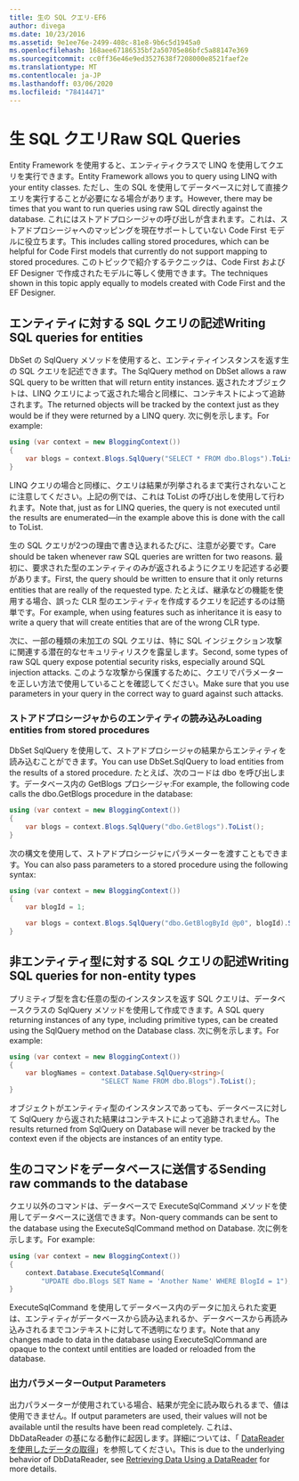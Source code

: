 ```yaml
---
title: 生の SQL クエリ-EF6
author: divega
ms.date: 10/23/2016
ms.assetid: 9e1ee76e-2499-408c-81e8-9b6c5d1945a0
ms.openlocfilehash: 168aee67186535bf2a50705e86bfc5a88147e369
ms.sourcegitcommit: cc0ff36e46e9ed3527638f7208000e8521faef2e
ms.translationtype: MT
ms.contentlocale: ja-JP
ms.lasthandoff: 03/06/2020
ms.locfileid: "78414471"
---
```

# <a name="raw-sql-queries"></a><span data-ttu-id="72fda-102">生 SQL クエリ</span><span class="sxs-lookup"><span data-stu-id="72fda-102">Raw SQL Queries</span></span>
<span data-ttu-id="72fda-103">Entity Framework を使用すると、エンティティクラスで LINQ を使用してクエリを実行できます。</span><span class="sxs-lookup"><span data-stu-id="72fda-103">Entity Framework allows you to query using LINQ with your entity classes.</span></span> <span data-ttu-id="72fda-104">ただし、生の SQL を使用してデータベースに対して直接クエリを実行することが必要になる場合があります。</span><span class="sxs-lookup"><span data-stu-id="72fda-104">However, there may be times that you want to run queries using raw SQL directly against the database.</span></span> <span data-ttu-id="72fda-105">これにはストアドプロシージャの呼び出しが含まれます。これは、ストアドプロシージャへのマッピングを現在サポートしていない Code First モデルに役立ちます。</span><span class="sxs-lookup"><span data-stu-id="72fda-105">This includes calling stored procedures, which can be helpful for Code First models that currently do not support mapping to stored procedures.</span></span> <span data-ttu-id="72fda-106">このトピックで紹介するテクニックは、Code First および EF Designer で作成されたモデルに等しく使用できます。</span><span class="sxs-lookup"><span data-stu-id="72fda-106">The techniques shown in this topic apply equally to models created with Code First and the EF Designer.</span></span>  

## <a name="writing-sql-queries-for-entities"></a><span data-ttu-id="72fda-107">エンティティに対する SQL クエリの記述</span><span class="sxs-lookup"><span data-stu-id="72fda-107">Writing SQL queries for entities</span></span>  

<span data-ttu-id="72fda-108">DbSet の SqlQuery メソッドを使用すると、エンティティインスタンスを返す生の SQL クエリを記述できます。</span><span class="sxs-lookup"><span data-stu-id="72fda-108">The SqlQuery method on DbSet allows a raw SQL query to be written that will return entity instances.</span></span> <span data-ttu-id="72fda-109">返されたオブジェクトは、LINQ クエリによって返された場合と同様に、コンテキストによって追跡されます。</span><span class="sxs-lookup"><span data-stu-id="72fda-109">The returned objects will be tracked by the context just as they would be if they were returned by a LINQ query.</span></span> <span data-ttu-id="72fda-110">次に例を示します。</span><span class="sxs-lookup"><span data-stu-id="72fda-110">For example:</span></span>  

``` csharp  
using (var context = new BloggingContext())
{
    var blogs = context.Blogs.SqlQuery("SELECT * FROM dbo.Blogs").ToList();
}
```  

<span data-ttu-id="72fda-111">LINQ クエリの場合と同様に、クエリは結果が列挙されるまで実行されないことに注意してください。上記の例では、これは ToList の呼び出しを使用して行われます。</span><span class="sxs-lookup"><span data-stu-id="72fda-111">Note that, just as for LINQ queries, the query is not executed until the results are enumerated—in the example above this is done with the call to ToList.</span></span>  

<span data-ttu-id="72fda-112">生の SQL クエリが2つの理由で書き込まれるたびに、注意が必要です。</span><span class="sxs-lookup"><span data-stu-id="72fda-112">Care should be taken whenever raw SQL queries are written for two reasons.</span></span> <span data-ttu-id="72fda-113">最初に、要求された型のエンティティのみが返されるようにクエリを記述する必要があります。</span><span class="sxs-lookup"><span data-stu-id="72fda-113">First, the query should be written to ensure that it only returns entities that are really of the requested type.</span></span> <span data-ttu-id="72fda-114">たとえば、継承などの機能を使用する場合、誤った CLR 型のエンティティを作成するクエリを記述するのは簡単です。</span><span class="sxs-lookup"><span data-stu-id="72fda-114">For example, when using features such as inheritance it is easy to write a query that will create entities that are of the wrong CLR type.</span></span>  

<span data-ttu-id="72fda-115">次に、一部の種類の未加工の SQL クエリは、特に SQL インジェクション攻撃に関連する潜在的なセキュリティリスクを露呈します。</span><span class="sxs-lookup"><span data-stu-id="72fda-115">Second, some types of raw SQL query expose potential security risks, especially around SQL injection attacks.</span></span> <span data-ttu-id="72fda-116">このような攻撃から保護するために、クエリでパラメーターを正しい方法で使用していることを確認してください。</span><span class="sxs-lookup"><span data-stu-id="72fda-116">Make sure that you use parameters in your query in the correct way to guard against such attacks.</span></span>  

### <a name="loading-entities-from-stored-procedures"></a><span data-ttu-id="72fda-117">ストアドプロシージャからのエンティティの読み込み</span><span class="sxs-lookup"><span data-stu-id="72fda-117">Loading entities from stored procedures</span></span>  

<span data-ttu-id="72fda-118">DbSet SqlQuery を使用して、ストアドプロシージャの結果からエンティティを読み込むことができます。</span><span class="sxs-lookup"><span data-stu-id="72fda-118">You can use DbSet.SqlQuery to load entities from the results of a stored procedure.</span></span> <span data-ttu-id="72fda-119">たとえば、次のコードは dbo を呼び出します。データベース内の GetBlogs プロシージャ:</span><span class="sxs-lookup"><span data-stu-id="72fda-119">For example, the following code calls the dbo.GetBlogs procedure in the database:</span></span>  

``` csharp
using (var context = new BloggingContext())
{
    var blogs = context.Blogs.SqlQuery("dbo.GetBlogs").ToList();
}
```  

<span data-ttu-id="72fda-120">次の構文を使用して、ストアドプロシージャにパラメーターを渡すこともできます。</span><span class="sxs-lookup"><span data-stu-id="72fda-120">You can also pass parameters to a stored procedure using the following syntax:</span></span>  

``` csharp
using (var context = new BloggingContext())
{
    var blogId = 1;

    var blogs = context.Blogs.SqlQuery("dbo.GetBlogById @p0", blogId).Single();
}
```  

## <a name="writing-sql-queries-for-non-entity-types"></a><span data-ttu-id="72fda-121">非エンティティ型に対する SQL クエリの記述</span><span class="sxs-lookup"><span data-stu-id="72fda-121">Writing SQL queries for non-entity types</span></span>  

<span data-ttu-id="72fda-122">プリミティブ型を含む任意の型のインスタンスを返す SQL クエリは、データベースクラスの SqlQuery メソッドを使用して作成できます。</span><span class="sxs-lookup"><span data-stu-id="72fda-122">A SQL query returning instances of any type, including primitive types, can be created using the SqlQuery method on the Database class.</span></span> <span data-ttu-id="72fda-123">次に例を示します。</span><span class="sxs-lookup"><span data-stu-id="72fda-123">For example:</span></span>  

``` csharp
using (var context = new BloggingContext())
{
    var blogNames = context.Database.SqlQuery<string>(
                       "SELECT Name FROM dbo.Blogs").ToList();
}
```  

<span data-ttu-id="72fda-124">オブジェクトがエンティティ型のインスタンスであっても、データベースに対して SqlQuery から返された結果はコンテキストによって追跡されません。</span><span class="sxs-lookup"><span data-stu-id="72fda-124">The results returned from SqlQuery on Database will never be tracked by the context even if the objects are instances of an entity type.</span></span>  

## <a name="sending-raw-commands-to-the-database"></a><span data-ttu-id="72fda-125">生のコマンドをデータベースに送信する</span><span class="sxs-lookup"><span data-stu-id="72fda-125">Sending raw commands to the database</span></span>  

<span data-ttu-id="72fda-126">クエリ以外のコマンドは、データベースで ExecuteSqlCommand メソッドを使用してデータベースに送信できます。</span><span class="sxs-lookup"><span data-stu-id="72fda-126">Non-query commands can be sent to the database using the ExecuteSqlCommand method on Database.</span></span> <span data-ttu-id="72fda-127">次に例を示します。</span><span class="sxs-lookup"><span data-stu-id="72fda-127">For example:</span></span>  

``` csharp
using (var context = new BloggingContext())
{
    context.Database.ExecuteSqlCommand(
        "UPDATE dbo.Blogs SET Name = 'Another Name' WHERE BlogId = 1");
}
```  

<span data-ttu-id="72fda-128">ExecuteSqlCommand を使用してデータベース内のデータに加えられた変更は、エンティティがデータベースから読み込まれるか、データベースから再読み込みされるまでコンテキストに対して不透明になります。</span><span class="sxs-lookup"><span data-stu-id="72fda-128">Note that any changes made to data in the database using ExecuteSqlCommand are opaque to the context until entities are loaded or reloaded from the database.</span></span>  

### <a name="output-parameters"></a><span data-ttu-id="72fda-129">出力パラメーター</span><span class="sxs-lookup"><span data-stu-id="72fda-129">Output Parameters</span></span>  

<span data-ttu-id="72fda-130">出力パラメーターが使用されている場合、結果が完全に読み取られるまで、値は使用できません。</span><span class="sxs-lookup"><span data-stu-id="72fda-130">If output parameters are used, their values will not be available until the results have been read completely.</span></span> <span data-ttu-id="72fda-131">これは、DbDataReader の基になる動作に起因します。詳細については、「 [DataReader を使用したデータの取得](https://go.microsoft.com/fwlink/?LinkID=398589)」を参照してください。</span><span class="sxs-lookup"><span data-stu-id="72fda-131">This is due to the underlying behavior of DbDataReader, see [Retrieving Data Using a DataReader](https://go.microsoft.com/fwlink/?LinkID=398589) for more details.</span></span>  
